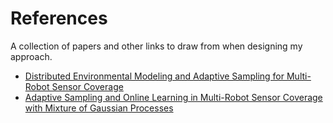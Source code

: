 # References

A collection of papers and other links to draw from when designing my approach.

* [Distributed Environmental Modeling and Adaptive Sampling for Multi-Robot Sensor Coverage](http://delivery.acm.org/10.1145/3340000/3331862/p1488-luo.pdf?ip=143.232.65.236&id=3331862&acc=ACTIVE%20SERVICE&key=F82E6B88364EF649%2EEA76AD5B95F3C532%2E4D4702B0C3E38B35%2E4D4702B0C3E38B35&__acm__=1565979938_bdb296df9eb427a339cce644924b3b47 "link to pdf")
* [Adaptive Sampling and Online Learning in Multi-Robot Sensor Coverage with Mixture of Gaussian Processes](https://www.ri.cmu.edu/wp-content/uploads/2018/08/ICRA18_AdaSam_Coverage.pdf "link to pdf")